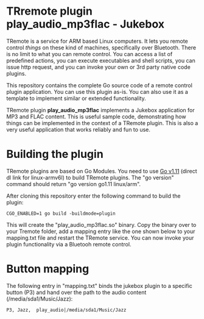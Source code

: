 # TRremote plugin play_audio_mp3flac - Jukebox

TRemote is a service for ARM based Linux computers. It lets you remote control *things* on these kind of machines, specifically over Bluetooth. There is no limit to what you can remote control. You can access a list of predefined actions, you can execute executables and shell scripts, you can issue http request, and you can invoke your own or 3rd party native code plugins.

This repository contains the complete Go source code of a remote control plugin application. You can use this plugin as-is. You can also use it as a template to implement similar or extended functionality.

TRemote plugin **play_audio_mp3flac** implements a Jukebox application for MP3 and FLAC content.
This is useful sample code, demonstrating how things can be implemented in the 
context of a TRemote plugin. This is also a very useful application 
that works reliably and fun to use.


# Building the plugin

TRemote plugins are based on Go Modules. You need to use [Go v1.11](https://dl.google.com/go/go1.11.linux-armv6l.tar.gz) (direct dl link for linux-armv6l) to build TRemote plugins. The "go version" command should return "go version go1.11 linux/arm".

After cloning this repository enter the following command to build the plugin:

```
CGO_ENABLED=1 go build -buildmode=plugin
```
This will create the "play_audio_mp3flac.so" binary. Copy the binary over to your Tremote folder, add a mapping entry like the one shown below to your mapping.txt file and restart the TRemote service. You can now invoke your plugin functionality via a Bluetooh remote control.


# Button mapping

The following entry in "mapping.txt" binds the jukebox plugin to a specific button (P3) and hand over the path to the audio content (/media/sda1/Music/Jazz):

```
P3, Jazz,  play_audio|/media/sda1/Music/Jazz
```





